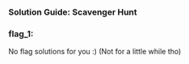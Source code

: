 ### Solution Guide: Scavenger Hunt

### flag_1:

No flag solutions for you :) (Not for a little while tho)

